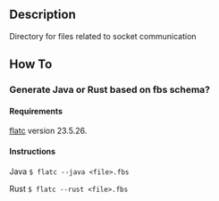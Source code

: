 ## Description

Directory for files related to socket communication

## How To
### Generate Java or Rust based on fbs schema?

#### Requirements
[flatc](https://flatbuffers.dev/flatbuffers_guide_building.html) version 23.5.26.

#### Instructions

Java
`$ flatc --java <file>.fbs`

Rust
`$ flatc --rust <file>.fbs`

